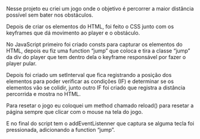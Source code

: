 Nesse projeto eu criei um jogo onde o objetivo é percorrer a maior distância possível sem bater nos obstáculos. 

Depois de criar os elementos do HTML, foi feito o CSS junto com os keyframes que dá movimento ao player e o obstáculo. 

No JavaScript primeiro foi criado consts para capturar os elementos do HTML, depois eu fiz uma function “jump” que coloca e tira a classe “jump” da div do player que tem dentro dela o keyframe responsável por fazer o player pular. 

Depois foi criado um setInterval que fica registrando a posição dos elementos para poder verificar as condições (IF) e determinar se os elementos vão se colidir, junto outro IF foi criado que registra a distância percorrida e mostra no HTML.  

Para resetar o jogo eu coloquei um method chamado reload() para resetar a página sempre que clicar com o mouse na tela do jogo. 

E no final do script tem o addEventListenner que captura se alguma tecla foi pressionada, adicionando a function “jump”. 
